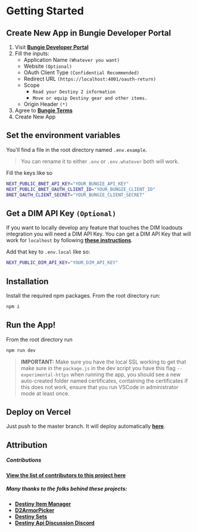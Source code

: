 # Getting Started

## Create New App in Bungie Developer Portal

1. Visit [**Bungie Developer Portal**](https://www.bungie.net/en/Application)
2. Fill the inputs:
   - Application Name `(Whatever you want)`
   - Website `(Optional)`
   - OAuth Client Type `(Confidential Recommended)`
   - Redirect URL `(https://localhost:4001/oauth-return)`
   - Scope
     - `Read your Destiny 2 information`
     - `Move or equip Destiny gear and other items.`
   - Origin Header `(*)`
3. Agree to [**Bungie Terms**](https://www.bungie.net/7/en/Legal/Terms)
4. Create New App

## Set the environment variables

You'll find a file in the root directory named `.env.example`.

> You can rename it to either `.env` or `.env.whatever` both will work.

Fill the keys like so

```bash
NEXT_PUBLIC_BNET_API_KEY="YOUR_BUNGIE_API_KEY"
NEXT_PUBLIC_BNET_OAUTH_CLIENT_ID="YOUR_BUNGIE_CLIENT_ID"
BNET_OAUTH_CLIENT_SECRET="YOUR_BUNGIE_CLIENT_SECRET"
```

## Get a DIM API Key `(Optional)`

If you want to locally develop any feature that touches the DIM loadouts integration you will need a DIM API Key. You can get a DIM API Key that will work for `localhost` by following [**these instructions**](https://github.com/DestinyItemManager/dim-api#get-an-api-key).

Add that key to `.env.local` like so:

```bash
NEXT_PUBLIC_DIM_API_KEY="YOUR_DIM_API_KEY"
```

## Installation

Install the required npm packages. From the root directory run:

```bash
npm i
```

## Run the App!

From the root directory run

```bash
npm run dev
```

> **IMPORTANT:** Make sure you have the local SSL working to get that make sure in the `package.js` in the dev script you have this flag `--experimental-https` when running the app, you should see a new auto-created folder named certificates, containing the certificates if this does not work, ensure that you run VSCode in administrator mode at least once.

## Deploy on Vercel

Just push to the master branch. It will deploy automatically [**here**](https://vercel.com/jbccollins/destiny-loadout-builder).

## Attribution

##### Contributions

[**View the list of contributors to this project here**](https://github.com/jbccollins/destiny-loadout-builder/blob/main/AUTHORS.md)

##### Many thanks to the folks behind these projects:

- [**Destiny Item Manager**](https://destinyitemmanager.com/)
- [**D2ArmorPicker**](https://d2armorpicker.com/#/)
- [**Destiny Sets**](https://data.destinysets.com/)
- [**Destiny Api Discussion Discord**](https://discord.com/channels/296008008956248066)

